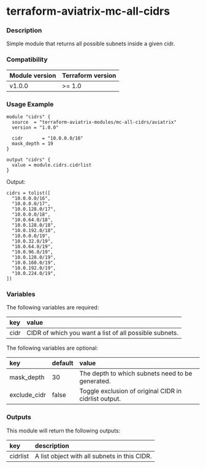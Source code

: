 # terraform-aviatrix-mc-all-cidrs

### Description
Simple module that returns all possible subnets inside a given cidr.

### Compatibility
Module version | Terraform version
:--- | :---
v1.0.0 | >= 1.0

### Usage Example
```hcl
module "cidrs" {
  source  = "terraform-aviatrix-modules/mc-all-cidrs/aviatrix"
  version = "1.0.0"

  cidr       = "10.0.0.0/16"
  mask_depth = 19
}

output "cidrs" {
  value = module.cidrs.cidrlist
}

```

Output:
```
cidrs = tolist([
  "10.0.0.0/16",
  "10.0.0.0/17",
  "10.0.128.0/17",
  "10.0.0.0/18",
  "10.0.64.0/18",
  "10.0.128.0/18",
  "10.0.192.0/18",
  "10.0.0.0/19",
  "10.0.32.0/19",
  "10.0.64.0/19",
  "10.0.96.0/19",
  "10.0.128.0/19",
  "10.0.160.0/19",
  "10.0.192.0/19",
  "10.0.224.0/19",
])
```

### Variables
The following variables are required:

key | value
:--- | :---
cidr | CIDR of which you want a list of all possible subnets.

The following variables are optional:

key | default | value 
:---|:---|:---
mask_depth | 30 | The depth to which subnets need to be generated.
exclude_cidr | false | Toggle exclusion of original CIDR in cidrlist output.

### Outputs
This module will return the following outputs:

key | description
:---|:---
cidrlist | A list object with all subnets in this CIDR.
